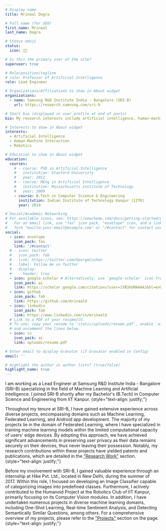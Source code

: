 ```yaml
---
# Display name
title: Mrinaal Dogra

# Full name (for SEO)
first_name: Mrinaal
last_name: Dogra

# Status emoji
status:
  icon: 👨‍💻

# Is this the primary user of the site?
superuser: true

# Role/position/tagline
# role: Professor of Artificial Intelligence
role: Lead Engineer

# Organizations/Affiliations to show in About widget
organizations:
  - name: Samsung R&D Institute India - Bangalore (SRI-B)
    url: https://research.samsung.com/sri-b

# Short bio (displayed in user profile at end of posts)
bio: My research interests include artificial intelligence, human-machine interaction and robotics

# Interests to show in About widget
interests:
  - Artificial Intelligence
  - Human-Machine Interaction
  - Robotics

# Education to show in About widget
education:
  courses:
    # - course: PhD in Artificial Intelligence
    #   institution: Stanford University
    #   year: 2012
    # - course: MEng in Artificial Intelligence
    #   institution: Massachusetts Institute of Technology
    #   year: 2009
    - course: B.Tech in Computer Science & Engineering
      institution: Indian Institute of Technology Kanpur (IITK)
      year: 2019

# Social/Academic Networking
# For available icons, see: https://wowchemy.com/docs/getting-started/page-builder/#icons
#   For an email link, use "fas" icon pack, "envelope" icon, and a link in the
#   form "mailto:your-email@example.com" or "/#contact" for contact widget.
social:
  - icon: envelope
    icon_pack: fas
    link: '/#contact'
  # - icon: twitter
  #   icon_pack: fab
  #   link: https://twitter.com/GeorgeCushen
  #   label: Follow me on Twitter
  #   display:
  #     header: true
  - icon: google-scholar # Alternatively, use `google-scholar` icon from `ai` icon pack
    icon_pack: ai
    link: https://scholar.google.com/citations?user=1YB3kUMAAAAJ&hl=en&oi=ao
  - icon: github
    icon_pack: fab
    link: https://github.com/mrinaald
  - icon: linkedin
    icon_pack: fab
    link: https://www.linkedin.com/in/mrinaald
  # Link to a PDF of your resume/CV.
  # To use: copy your resume to `static/uploads/resume.pdf`, enable `ai` icons in `params.yaml`,
  # and uncomment the lines below.
  - icon: cv
    icon_pack: ai
    link: uploads/resume.pdf

# Enter email to display Gravatar (if Gravatar enabled in Config)
email: ''

# Highlight the author in author lists? (true/false)
highlight_name: true
---
```


<!-- Alice Wu is a professor of artificial intelligence at the Stanford AI Lab. Her research interests include distributed robotics, mobile computing and programmable matter. She leads the Robotic Neurobiology group, which develops self-reconfiguring robots, systems of self-organizing robots, and mobile sensor networks.
{style="text-align: justify;"} -->

I am working as a Lead Engineer at Samsung R&D Institute India - Bangalore (SRI-B) specializing in the field of Machine Learning and Artificial Intelligence. I joined SRI-B shortly after my Bachelor's (B.Tech) in Computer Science and Engineering from IIT Kanpur.
{style="text-align: justify;"}

Throughout my tenure at SRI-B, I have gained extensive experience across diverse projects, encompassing domains such as Machine Learning, Federated Learning, and Android app development. The majority of my projects lie in the domain of Federated Learning, where I have specialized in training machine learning models within the limited computational capacity of users' edge devices. By adopting this approach, we have achieved significant advancements in preserving user privacy as their data remains securely on their devices, thus never leaving their possession. Notably, my research contributions within these projects have yielded patents and publications, which are detailed in the <a href="/#research">"Research Work"</a> section.
{style="text-align: justify;"}

Before my involvement with SRI-B, I gained valuable experience through an internship at Hike Pvt. Ltd., located in New Delhi, during the summer of 2017. Within this role, I focused on developing an Image Classifier capable of categorizing images into predefined classes. Furthermore, I actively contributed to the Humanoid Project at the Robotics Club of IIT Kanpur, primarily focusing on its Computer Vision modules. In addition, I have undertaken numerous projects in diverse machine learning domains, including One-Shot Learning, Real-time Sentiment Analysis, and Detecting Semantically Similar Questions, among others. For a comprehensive overview of my projects, please refer to the <a href="/#projects">"Projects"</a> section on the page.
{style="text-align: justify;"}

<!-- During my years at SRI-B, I have worked on a wide variety of projects spanning fields like Machine Learning, Federated Learning, and Android App Development. Most of my projects are in the field of Federated learning, where the machine learning models are trained in the computationally constrained environment of user's edge devices. Such models have helped in improving the privacy of the users as their data is used to train models on the device and hence never leaves the device. My research work in these projects has also helped me in securing some patents and publications as well, and the list can be found in the <a href="/#research">Research Work</a> section. -->
<!-- {style="text-align: justify;"} -->

<!-- Before joining SRI-B, I also interned at Hike Pvt. Ltd., New Delhi, in the summer of 2017, where I worked towards developing an Image Classifier fine-tuned for classifying between predefined categories of images. Apart from this, I was also a member of the Humanoid Project at the Robotics club of IIT Kanpur, and have contributed towards its Computer Vision modules. Additionally, I have done numerous projects on areas like One-Shot Learning, Real-time Sentiment Analysis, Detecting Semantically Similar Questions, and others. An exhaustively detailed list of my projects can be found in the <a href="/#projects">Projects</a> section. -->
<!-- {style="text-align: justify;"} -->


<!-- I am a CSE Graduate from IIT Kanpur, and currently working as a Lead Engineer at Samsung R&D Institute Bangalore (SRI-B), India.
{style="text-align: justify;"}

My broad fields of interest include Artificial Intelligence, Machine Learning, Human-Machine Interaction, and Robotics. I have also developed a newfound interest in Federated Learning through my projects at SRI-B, and I am currently exploring this area.
{style="text-align: justify;"}

Before joining SRI-B, I also interned at Hike Pvt. Ltd., New Delhi, in the summer of 2017, where I worked towards developing an Image Classifier fine-tuned for classifying between predefined categories of images. Apart from this, I was also a member of the Humanoid Project at the Robotics club of IIT Kanpur, and have contributed towards its Computer Vision modules. Additionally, I have done numerous projects on areas like One-Shot Learning, Real-time Sentiment Analysis, Detecting Semantically Similar Questions, and others. An exhaustively detailed list of my projects can be found in the Projects section.
{style="text-align: justify;"}

In my free time, I love watching movies and TV shows. I also like to read articles related to astrophysics, quantum physics, psychology, and cognitive science. I am also a casual gamer.
{style="text-align: justify;"} -->
